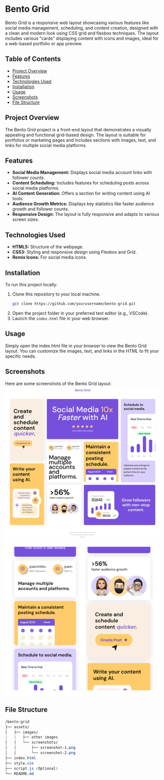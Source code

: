 # Bento Grid

Bento Grid is a responsive web layout showcasing various features like social media management, scheduling, and content creation, designed with a clean and modern look using CSS grid and flexbox techniques. The layout includes various "cards" displaying content with icons and images, ideal for a web-based portfolio or app preview.

## Table of Contents

- [Project Overview](#project-overview)
- [Features](#features)
- [Technologies Used](#technologies-used)
- [Installation](#installation)
- [Usage](#usage)
- [Screenshots](#screenshots)
- [File Structure](#file-structure)

## Project Overview

The Bento Grid project is a front-end layout that demonstrates a visually appealing and functional grid-based design. The layout is suitable for portfolios or marketing pages and includes sections with images, text, and links for multiple social media platforms.

## Features

- **Social Media Management:** Displays social media account links with follower counts.
- **Content Scheduling:** Includes features for scheduling posts across social media platforms.
- **AI Content Generation:** Offers a section for writing content using AI tools.
- **Audience Growth Metrics:** Displays key statistics like faster audience growth and follower counts.
- **Responsive Design:** The layout is fully responsive and adapts to various screen sizes.

## Technologies Used

- **HTML5:** Structure of the webpage.
- **CSS3:** Styling and responsive design using Flexbox and Grid.
- **Remix Icons:** For social media icons.

## Installation

To run this project locally:

1. Clone this repository to your local machine.
   ```bash
   git clone https://github.com/yourusername/bento-grid.git
   ```
2. Open the project folder in your preferred text editor (e.g., VSCode).
3. Launch the `index.html` file in your web browser.   

## Usage

Simply open the index.html file in your browser to view the Bento Grid layout.
You can customize the images, text, and links in the HTML to fit your specific needs.

## Screenshots

Here are some screenshots of the Bento Grid layout:
![desktop](./assets/images/screenshots/screenshort1.png)
![mobile](./assets/images/screenshots/screenshort2-0.png)

## File Structure

```css
/bento-grid
├── assets/
│   ├── images/
|   |   ├── other images 
│   │   └── screenshots/
│   │       ├── screenshot-1.png
│   │       └── screenshot-2.png
├── index.html
├── style.css
├── script.js (Optional)
└── README.md
```